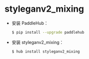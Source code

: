 # styleganv2_mixing
* 安装 PaddleHub：

    ```bash
    $ pip install --upgrade paddlehub
    ```

* 安装 styleganv2_mixing：

    ```bash
    $ hub install styleganv2_mixing
    ```
